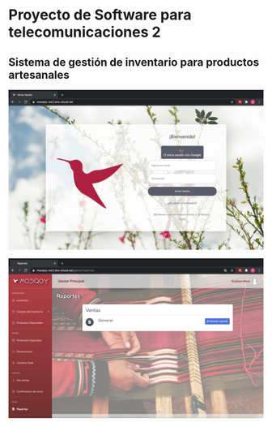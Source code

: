 # Proyecto de Software para telecomunicaciones 2
## Sistema de gestión de inventario para productos artesanales



![Login](photo1.png)

![Gestor](photo2.png)

